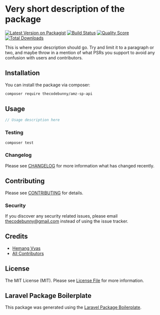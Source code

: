 # Very short description of the package

[![Latest Version on Packagist](https://img.shields.io/packagist/v/thecodebunny/amz-sp-api.svg?style=flat-square)](https://packagist.org/packages/thecodebunny/amz-sp-api)
[![Build Status](https://img.shields.io/travis/thecodebunny/amz-sp-api/master.svg?style=flat-square)](https://travis-ci.org/thecodebunny/amz-sp-api)
[![Quality Score](https://img.shields.io/scrutinizer/g/thecodebunny/amz-sp-api.svg?style=flat-square)](https://scrutinizer-ci.com/g/thecodebunny/amz-sp-api)
[![Total Downloads](https://img.shields.io/packagist/dt/thecodebunny/amz-sp-api.svg?style=flat-square)](https://packagist.org/packages/thecodebunny/amz-sp-api)

This is where your description should go. Try and limit it to a paragraph or two, and maybe throw in a mention of what PSRs you support to avoid any confusion with users and contributors.

## Installation

You can install the package via composer:

```bash
composer require thecodebunny/amz-sp-api
```

## Usage

``` php
// Usage description here
```

### Testing

``` bash
composer test
```

### Changelog

Please see [CHANGELOG](CHANGELOG.md) for more information what has changed recently.

## Contributing

Please see [CONTRIBUTING](CONTRIBUTING.md) for details.

### Security

If you discover any security related issues, please email thecodebunny@gmail.com instead of using the issue tracker.

## Credits

- [Hemang Vyas](https://github.com/thecodebunny)
- [All Contributors](../../contributors)

## License

The MIT License (MIT). Please see [License File](LICENSE.md) for more information.

## Laravel Package Boilerplate

This package was generated using the [Laravel Package Boilerplate](https://laravelpackageboilerplate.com).